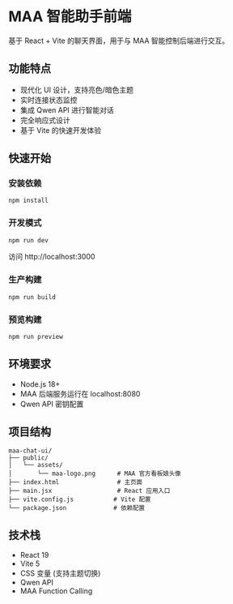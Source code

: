 # MAA 智能助手前端

基于 React + Vite 的聊天界面，用于与 MAA 智能控制后端进行交互。

## 功能特点

- 现代化 UI 设计，支持亮色/暗色主题
- 实时连接状态监控
- 集成 Qwen API 进行智能对话
- 完全响应式设计
- 基于 Vite 的快速开发体验

## 快速开始

### 安装依赖
```bash
npm install
```

### 开发模式
```bash
npm run dev
```
访问 http://localhost:3000

### 生产构建
```bash
npm run build
```

### 预览构建
```bash
npm run preview
```

## 环境要求

- Node.js 18+
- MAA 后端服务运行在 localhost:8080
- Qwen API 密钥配置

## 项目结构

```
maa-chat-ui/
├── public/
│   └── assets/
│       └── maa-logo.png      # MAA 官方看板娘头像
├── index.html                # 主页面
├── main.jsx                  # React 应用入口
├── vite.config.js           # Vite 配置
└── package.json             # 依赖配置
```

## 技术栈

- React 19
- Vite 5
- CSS 变量 (支持主题切换)
- Qwen API
- MAA Function Calling